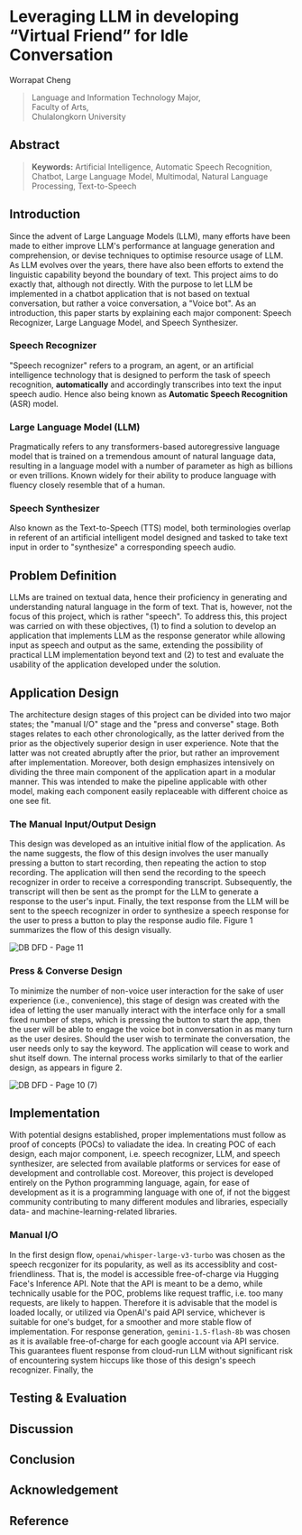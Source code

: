# Leveraging LLM in developing “Virtual Friend” for Idle Conversation

Worrapat Cheng  
> Language and Information Technology Major,  
> Faculty of Arts,  
> Chulalongkorn University

## Abstract



> **Keywords:** Artificial Intelligence, Automatic Speech Recognition, Chatbot, Large Language Model, Multimodal, Natural Language Processing, Text-to-Speech

## Introduction

Since the advent of Large Language Models (LLM), many efforts have been made to either improve LLM's performance at language generation and comprehension, or devise techniques to optimise resource usage of LLM. As LLM evolves over the years, there have also been efforts to extend the linguistic capability beyond the boundary of text. This project aims to do exactly that, although not directly. With the purpose to let LLM be implemented in a chatbot application that is not based on textual conversation, but rather a voice conversation, a "Voice bot". As an introduction, this paper starts by explaining each major component: Speech Recognizer, Large Language Model, and Speech Synthesizer.

### Speech Recognizer

"Speech recognizer" refers to a program, an agent, or an artificial intelligence technology that is designed to perform the task of speech recognition, **automatically** and accordingly transcribes into text the input speech audio. Hence also being known as **Automatic Speech Recognition** (ASR) model.

### Large Language Model (LLM)

Pragmatically refers to any transformers-based autoregressive language model that is trained on a tremendous amount of natural language data, resulting in a language model with a number of parameter as high as billions or even trillions. Known widely for their ability to produce language with fluency closely resemble that of a human.

### Speech Synthesizer

Also known as the Text-to-Speech (TTS) model, both terminologies overlap in referent of an artificial intelligent model designed and tasked to take text input in order to "synthesize" a corresponding speech audio. 

## Problem Definition 

LLMs are trained on textual data, hence their proficiency in generating and understanding natural language in the form of text. That is, however, not the focus of this project, which is rather "speech". To address this, this project was carried on with these objectives, (1) to find a solution to develop an application that implements LLM as the response generator while allowing input as speech and output as the same, extending the possibility of practical LLM implementation beyond text and (2) to test and evaluate the usability of the application developed under the solution.

## Application Design

The architecture design stages of this project can be divided into two major states; the "manual I/O" stage and the "press and converse" stage. Both stages relates to each other chronologically, as the latter derived from the prior as the objectively superior design in user experience. Note that the latter was not created abruptly after the prior, but rather an improvement after implementation. Moreover, both design emphasizes intensively on dividing the three main component of the application apart in a modular manner. This was intended to make the pipeline applicable with other model, making each component easily replaceable with different choice as one see fit.

### The Manual Input/Output Design

This design was developed as an intuitive initial flow of the application. As the name suggests, the flow of this design involves the user manually pressing a button to start recording, then repeating the action to stop recording. The application will then send the recording to the speech recognizer in order to receive a corresponding transcript. Subsequently, the transcript will then be sent as the prompt for the LLM to generate a response to the user's input. Finally, the text response from the LLM will be sent to the speech recognizer in order to synthesize a speech response for the user to press a button to play the response audio file. Figure 1 summarizes the flow of this design visually.

![DB DFD - Page 11](https://github.com/user-attachments/assets/44a97e6e-9f75-4537-82a3-ac523016430a)

### Press \& Converse Design

To minimize the number of non-voice user interaction for the sake of user experience (i.e., convenience), this stage of design was created with the idea of letting the user manually interact with the interface only for a small fixed number of steps, which is pressing the button to start the app, then the user will be able to engage the voice bot in conversation in as many turn as the user desires. Should the user wish to terminate the conversation, the user needs only to say the keyword. The application will cease to work and shut itself down. The internal process works similarly to that of the earlier design, as appears in figure 2.

![DB DFD - Page 10 (7)](https://github.com/user-attachments/assets/d4b29d23-6e1e-46e4-965b-b7af63fdf2d4)

## Implementation

With potential designs established, proper implementations must follow as proof of concepts (POCs) to valiadate the idea. In creating POC of each design, each major component, i.e. speech recognizer, LLM, and speech synthesizer, are selected from available platforms or services for ease of development and controllable cost. Moreover, this project is developed entirely on the Python programming language, again, for ease of development as it is a programming language with one of, if not the biggest community contributing to many different modules and libraries, especially data- and machine-learning-related libraries.

### Manual I/O

In the first design flow, `openai/whisper-large-v3-turbo` was chosen as the speech recgonizer for its popularity, as well as its accessiblity and cost-friendliness. That is, the model is accessible free-of-charge via Hugging Face's Inference API. Note that the API is meant to be a demo, while technically usable for the POC, problems like request traffic, i.e. too many requests, are likely to happen. Therefore it is advisable that the model is loaded locally, or utilized via OpenAI's paid API service, whichever is suitable for one's budget, for a smoother and more stable flow of implementation. For response generation, `gemini-1.5-flash-8b` was chosen as it is available free-of-charge for each google account via API service. This guarantees fluent response from cloud-run LLM without significant risk of encountering system hiccups like those of this design's speech recognizer. Finally, the 

## Testing \& Evaluation

## Discussion

## Conclusion

## Acknowledgement

## Reference
